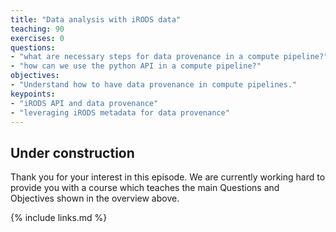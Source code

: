 ```yaml
---
title: "Data analysis with iRODS data"
teaching: 90
exercises: 0
questions:
- "what are necessary steps for data provenance in a compute pipeline?"
- "how can we use the python API in a compute pipeline?"
objectives:
- "Understand how to have data provenance in compute pipelines."
keypoints:
- "iRODS API and data provenance"
- "leveraging iRODS metadata for data provenance"
---
```


<!--<a href="http://binder.pangeo.io/v2/gh/jcrist/anacondacon-2019-tutorial/master">
  <img src="http://binder.pangeo.io/badge.svg" width="200px">
</a>
-->


## Under construction

Thank you for your interest in this episode. We are currently working hard to provide you with a course which teaches the main Questions and Objectives shown in the overview above.

<!--
[The next episode]({{ page.root }}/04-AdvancedUseCase/) will in the future cover a more advanced compute pipeline.
-->

{% include links.md %}
